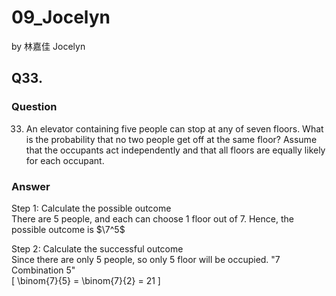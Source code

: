# 09_Jocelyn

by 林嘉佳 Jocelyn

## Q33.

### Question

33. An elevator containing five people can stop at any of seven floors. What is the probability that no two people get off at the same floor? Assume that the occupants act independently and that all floors are equally likely for each occupant.

### Answer

Step 1: Calculate the possible outcome
<br> There are 5 people, and each can choose 1 floor out of 7. Hence, the possible outcome is 
$\7^5$ 

Step 2: Calculate the successful outcome
<br> Since there are only 5 people, so only 5 floor will be occupied. "7 Combination 5"
<br> 
\[ 
\binom{7}{5} = \binom{7}{2} = 21 
\]
